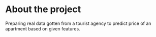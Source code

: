 # About the project

Preparing real data gotten from a tourist agency to predict price of an apartment based on given features.  
